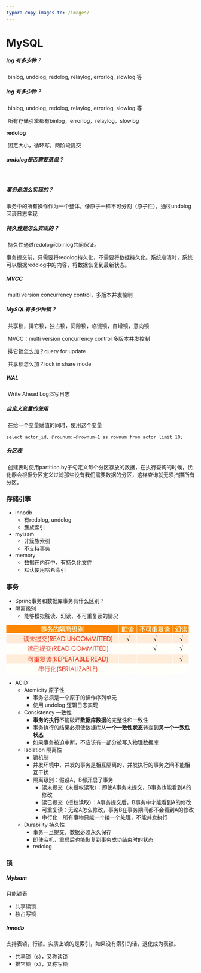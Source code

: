 ```yaml
---
typora-copy-images-to: /images/
---
```


# MySQL

##### log 有多少种？

​		binlog, undolog, redolog, relaylog, errorlog, slowlog 等

##### log 有多少种？

​		binlog, undolog, redolog, relaylog, errorlog, slowlog 等

​		所有存储引擎都有binlog，errorlog，relaylog，slowlog

**redolog**

​		固定大小，循环写，两阶段提交

##### undolog是否需要落盘？

​		

##### 事务是怎么实现的？

​		事务中的所有操作作为一个整体，像原子一样不可分割（原子性），通过undolog 回滚日志实现

##### 持久性是怎么实现的？

​		持久性通过redolog和binlog共同保证。

​		事务提交前，只需要将redolog持久化，不需要将数据持久化。系统崩溃时，系统可以根据redolog中的内容，将数据恢复到最新状态。

##### MVCC

​		multi version concurrency control，多版本并发控制

##### MySQL有多少种锁？

​		共享锁，排它锁，独占锁，间隙锁，临键锁，自增锁，意向锁

​		MVCC：multi version concurrency control 多版本并发控制

​		排它锁怎么加？query for update

​		共享锁怎么加？lock in share mode

##### WAL

​		Write Ahead Log溢写日志

##### 自定义变量的使用

​		在给一个变量赋值的同时，使用这个变量

```mysql
select actor_id, @rounum:=@rownum+1 as rownum from actor limit 10;
```

##### 分区表

​		创建表时使用partition by子句定义每个分区存放的数据，在执行查询的时候，优化器会根据分区定义过滤那些没有我们需要数据的分区，这样查询就无须扫描所有分区。





### 存储引擎

- innodb
  - 有redolog, undolog
  - 簇族索引
- myisam
  - 非簇族索引
  - 不支持事务
- memory
  - 数据在内存中，有持久化文件
  - 默认使用哈希索引

### 事务

- Spring事务和数据库事务有什么区别？
- 隔离级别
  - 能够模拟脏读、幻读、不可重复读的情况

<img src="images/20200622212043729.png" alt="img" style="zoom:67%;" />

- ACID
  - Atomicity 原子性
    - 事务必须是一个原子的操作序列单元
    - 使用 undolog 逻辑日志实现
  - Consistency 一致性
    - **事务的执行**不能破坏**数据库数据**的完整性和一致性
    - 事务执行的结果必须使数据库从**一个一致性状态**转变到**另一个一致性状态**
    - 如果事务被迫中断，不应该有一部分被写入物理数据库
  - Isolation 隔离性
    - 锁机制
    - 并发环境中，并发的事务是相互隔离的，并发执行的事务之间不能相互干扰
    - 隔离级别：假设A，B都开启了事务
      - 读未提交（未授权读取）：即使A事务未提交，B事务也能看到A的修改
      - 读已提交（授权读取）：A事务提交后，B事务中才能看到A的修改
      - 可重复读：无论A怎么修改，事务B在事务期间都不会看到A的修改
      - 串行化：所有事物只能一个接一个处理，不能并发执行
  - Durability 持久性
    - 事务一旦提交，数据必须永久保存
    - 即使宕机，重启后也能恢复到事务成功结束时的状态
    - redolog



### 锁

##### MyIsam

只能锁表

- 共享读锁
- 独占写锁

##### Innodb

支持表锁，行锁。实质上锁的是索引，如果没有索引的话，退化成为表锁。

- 共享锁（s），又称读锁
- 排它锁（x），又称写锁